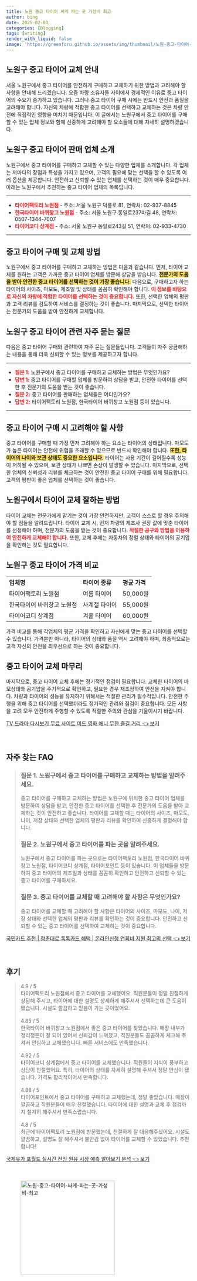 ```yaml
---
title: 노원 중고 타이어 싸게 파는 곳 가성비 최고
author: bing
date: 2025-02-03
categories: [Blogging]
tags: [writing]
render_with_liquid: false
image: 'https://greenforu.github.io/assets/img/thumbnail/노원-중고-타이어-싸게-파는-곳-가성비-최고.webp'
---
```



<h2 id='노원구_중고_타이어_교체_안내'>노원구 중고 타이어 교체 안내</h2>

<p>서울 노원구에서 중고 타이어를 안전하게 구매하고 교체하기 위한 방법과 고려해야 할 사항을 안내해 드리겠습니다. 요즘 차량 소유자들 사이에서 경제적인 이유로 중고 타이어의 수요가 증가하고 있습니다. 그러나 중고 타이어 구매 시에는 반드시 안전과 품질을 고려해야 합니다. 자신의 차량에 적합한 중고 타이어를 선택하고 교체하는 것은 차량 안전에 직접적인 영향을 미치기 때문입니다. 이 글에서는 노원구에서 중고 타이어를 구매할 수 있는 업체 정보와 함께 신중하게 고려해야 할 요소들에 대해 자세히 설명하겠습니다.</p>

<h2 id='노원구_업체_소개'>노원구 중고 타이어 판매 업체 소개</h2>

<p>노원구에서 중고 타이어를 구매하고 교체할 수 있는 다양한 업체를 소개합니다. 각 업체는 저마다의 장점과 특성을 가지고 있으며, 고객의 필요에 맞는 선택을 할 수 있도록 여러 옵션을 제공합니다. 안전하고 신뢰할 수 있는 업체를 선택하는 것이 매우 중요합니다. 아래는 노원구에서 추천하는 중고 타이어 업체의 목록입니다.</p>

<hr />

<ul>
    <li><b><span style="color: #ee2323;">타이어팩토리 노원점</span></b> - 주소: 서울 노원구 덕릉로 81, 연락처: 02-937-8845</li>
    <li><b><span style="color: #ee2323;">한국타이어 바퀴창고 노원점</span></b> - 주소: 서울 노원구 동일로237마길 48, 연락처: 0507-1344-7007</li>
    <li><b><span style="color: #ee2323;">타이어코디 상계점</span></b> - 주소: 서울 노원구 동일로243길 51, 연락처: 02-933-4730</li>
</ul>

<hr />

<h2 id='중고_타이어_구매_방법'>중고 타이어 구매 및 교체 방법</h2>

<p>노원구에서 중고 타이어를 구매하고 교체하는 방법은 다음과 같습니다. 먼저, 타이어 교체를 원하는 고객은 가까운 중고 타이어 업체를 방문해 상담을 받습니다. <b><span style="background-color: #ffe066;">전문가의 도움을 받아 안전한 중고 타이어를 선택하는 것이 가장 좋습니다.</span></b> 다음으로, 구매하고자 하는 타이어의 사이즈, 마모도, 제조일 및 상태를 꼼꼼히 확인해야 합니다. <b><span style="color: #ee2323;">이 정보를 바탕으로 자신의 차량에 적합한 타이어를 선택하는 것이 중요합니다.</span></b> 또한, 선택한 업체의 평판과 고객 리뷰를 검토하여 서비스를 결정하는 것이 좋습니다. 마지막으로, 선택한 타이어는 전문가의 도움을 받아 안전하게 교체합니다.</p>

<h2 id='자주_묻는_질문'>노원구 중고 타이어 관련 자주 묻는 질문</h2>

<p>다음은 중고 타이어 구매와 관련하여 자주 묻는 질문들입니다. 고객들이 자주 궁금해하는 내용을 통해 더욱 신뢰할 수 있는 정보를 제공하고자 합니다.</p>

<hr />

<ul>
    <li><b><span style="color: #ee2323;">질문 1:</span></b> 노원구에서 중고 타이어를 구매하고 교체하는 방법은 무엇인가요?</li>
    <li><b><span style="color: #ee2323;">답변 1:</span></b> 중고 타이어를 구매할 업체를 방문하여 상담을 받고, 안전한 타이어를 선택한 후 전문가의 도움을 받는 것이 좋습니다.</li>
    <li><b><span style="color: #ee2323;">질문 2:</span></b> 중고 타이어를 판매하는 업체들은 어디인가요?</li>
    <li><b><span style="color: #ee2323;">답변 2:</span></b> 타이어팩토리 노원점, 한국타이어 바퀴창고 노원점 등이 있습니다.</li>
</ul>

<hr />

<h2 id='중고_타이어_구매_시_고려사항'>중고 타이어 구매 시 고려해야 할 사항</h2>

<p>중고 타이어를 구매할 때 가장 먼저 고려해야 하는 요소는 타이어의 상태입니다. 마모도가 높은 타이어는 안전에 위험을 초래할 수 있으므로 반드시 확인해야 합니다. <b><span style="background-color: #ffe066;">또한, 타이어의 나이와 보관 상태도 중요한 요소입니다.</span></b> 타이어는 사용 기간이 길어질수록 성능이 저하될 수 있으며, 보관 상태가 나쁘면 손상이 발생할 수 있습니다. 마지막으로, 선택한 업체의 신뢰성과 리뷰를 체크하는 것이 안전한 중고 타이어 구매를 위해 필요합니다. 고객의 평판이 좋은 업체를 선택하는 것이 좋습니다.</p>

<h2 id='노원구_타이어_교체_잘하는_방법'>노원구에서 타이어 교체 잘하는 방법</h2>

<p>타이어 교체는 전문가에게 맡기는 것이 가장 안전하지만, 고객이 스스로 할 경우 주의해야 할 점들을 알려드립니다. 타이어 교체 시, 먼저 차량의 제조사 권장 값에 맞춘 타이어를 선정해야 하며, 전문가의 도움을 받는 것이 중요합니다. <b><span style="color: #ee2323;">적절한 공구와 방법을 이용하여 안전하게 교체해야 합니다.</span></b> 또한, 교체 후에는 자동차의 정렬 상태와 타이어의 공기압을 확인하는 것도 필요합니다.</p>

<h2 id='중고_타이어_가격_비교'>노원구 중고 타이어 가격 비교</h2>

<table>
    <tr>
        <td><b>업체명</b></td>
        <td><b>타이어 종류</b></td>
        <td><b>평균 가격</b></td>
    </tr>
    <tr>
        <td>타이어팩토리 노원점</td>
        <td>여름 타이어</td>
        <td>50,000원</td>
    </tr>
    <tr>
        <td>한국타이어 바퀴창고 노원점</td>
        <td>사계절 타이어</td>
        <td>55,000원</td>
    </tr>
    <tr>
        <td>타이어코디 상계점</td>
        <td>겨울 타이어</td>
        <td>60,000원</td>
    </tr>
</table>

<p>가격 비교를 통해 각업체의 평균 가격을 확인하고 자신에게 맞는 중고 타이어를 선택할 수 있습니다. 가격뿐만 아니라, 타이어의 상태와 품질 역시 고려해야 하며, 최종적으로는 고객 자신의 안전을 최우선으로 하는 것이 중요합니다.</p>

<h2 id='중고_타이어_교체_마무리'>중고 타이어 교체 마무리</h2>

<p>마지막으로, 중고 타이어 교체 후에는 정기적인 점검이 필요합니다. 교체한 타이어의 마모상태와 공기압을 주기적으로 확인하고, 필요한 경우 재조정하여 안전을 지켜야 합니다. 차량과 타이어의 성능을 유지하기 위해서는 적절한 관리가 필수적입니다. 안전한 주행을 위해 중고 타이어를 선택했더라도 정기적인 관리와 점검이 중요합니다. 모든 사항을 고려 모두 안전하게 주행할 수 있도록 적절한 주의와 관심을 기울이시기 바랍니다.</p>


<p><a class="click-button" title="TV 드라마 다시보기 무료 사이트 미드 영화 애니 무한 즐길 거리" href="https://greenforu.github.io/posts/TV-%EB%93%9C%EB%9D%BC%EB%A7%88-%EB%8B%A4%EC%8B%9C%EB%B3%B4%EA%B8%B0-%EB%AC%B4%EB%A3%8C-%EC%82%AC%EC%9D%B4%ED%8A%B8-%EB%AF%B8%EB%93%9C-%EC%98%81%ED%99%94-%EC%95%A0%EB%8B%88-%EB%AC%B4%ED%95%9C-%EC%A6%90%EA%B8%B8-%EA%B1%B0%EB%A6%AC/" rel="dofollow">TV 드라마 다시보기 무료 사이트 미드 영화 애니 무한 즐길 거리 👈 보기</a></p><br>
<h2 id='자주_찾는_FAQ'>자주 찾는 FAQ</h2>
<div itemscope="" itemtype="https://schema.org/FAQPage">
<blockquote>
<div itemscope="" itemprop="mainEntity" itemtype="https://schema.org/Question">
<h3 itemprop="name">질문 1. 노원구에서 중고 타이어를 구매하고 교체하는 방법을 알려주세요.</h3>
<div itemscope="" itemprop="acceptedAnswer" itemtype="https://schema.org/Answer">
<span itemprop="text">
<p>중고 타이어를 구매하고 교체하는 방법은 노원구에 위치한 중고 타이어 업체를 방문하여 상담을 받고, 안전한 중고 타이어를 선택한 후 전문가의 도움을 받아 교체하는 것이 안전하고 좋습니다. 타이어를 교체할 때는 타이어의 사이즈, 마모도, 나이, 저장 상태와 선택한 업체의 평판과 리뷰를 확인하여 신중하게 결정해야 합니다.</p>
</span>
</div>
</div>
<div itemscope="" itemprop="mainEntity" itemtype="https://schema.org/Question">
<h3 itemprop="name">질문 2. 노원구에서 중고 타이어를 파는 곳을 알려주세요.</h3>
<div itemscope="" itemprop="acceptedAnswer" itemtype="https://schema.org/Answer">
<span itemprop="text">
<p>노원구에서 중고 타이어를 파는 곳으로는 타이어팩토리 노원점, 한국타이어 바퀴창고 노원점, 타이어코디 상계점, 타이어포인트 등이 있습니다. 이 업체들을 방문하여 중고 타이어의 제조일과 상태를 꼼꼼히 확인하고 안전하고 신뢰할 수 있는 중고 타이어를 구매하세요.</p>
</span>
</div>
</div>
<div itemscope="" itemprop="mainEntity" itemtype="https://schema.org/Question">
<h3 itemprop="name">질문 3. 중고 타이어를 교체할 때 고려해야 할 사항은 무엇인가요?</h3>
<div itemscope="" itemprop="acceptedAnswer" itemtype="https://schema.org/Answer">
<span itemprop="text">
<p>중고 타이어를 교체할 때 고려해야 할 사항은 타이어의 사이즈, 마모도, 나이, 저장 상태와 선택한 업체의 평판과 리뷰를 확인하는 것이 중요합니다. 안전하고 신뢰할 수 있는 중고 타이어를 선택하여 교체하는 것이 중요합니다.</p>
</span>
</div>
</div>
</blockquote>
</div>
<p><a class="click-button" title="국민카드 추천 | 청춘대로 톡톡카드 혜택 | 온라인신청 연회비 지원 최고의 선택" href="https://greenforu.github.io/posts/%EA%B5%AD%EB%AF%BC%EC%B9%B4%EB%93%9C-%EC%B6%94%EC%B2%9C-%EC%B2%AD%EC%B6%98%EB%8C%80%EB%A1%9C-%ED%86%A1%ED%86%A1%EC%B9%B4%EB%93%9C-%ED%98%9C%ED%83%9D-%EC%98%A8%EB%9D%BC%EC%9D%B8%EC%8B%A0%EC%B2%AD-%EC%97%B0%ED%9A%8C%EB%B9%84-%EC%A7%80%EC%9B%90-%EC%B5%9C%EA%B3%A0%EC%9D%98-%EC%84%A0%ED%83%9D/" rel="dofollow">국민카드 추천 | 청춘대로 톡톡카드 혜택 | 온라인신청 연회비 지원 최고의 선택 👈 보기</a></p><br>
<h2 id='후기'>후기</h2>
<div itemscope itemtype="https://schema.org/Product">
  <blockquote>
  <div itemprop="review" itemscope itemtype="https://schema.org/Review">
      <div itemprop="reviewRating" itemscope itemtype="https://schema.org/Rating"> <span itemprop="ratingValue">4.9</span> / <span itemprop="bestRating">5</span> </div>
      <span itemprop="reviewBody">타이어팩토리 노원점에서 중고 타이어를 교체했어요. 직원분들이 정말 친절하게 상담해 주시고, 타이어에 대한 설명도 상세하게 해주셔서 선택하는데 큰 도움이 됐습니다. 시설도 깔끔하고 믿음이 가는 곳이었어요.</span>
  </div>
  <br>
  <div itemprop="review" itemscope itemtype="https://schema.org/Review">
      <div itemprop="reviewRating" itemscope itemtype="https://schema.org/Rating"> <span itemprop="ratingValue">4.85</span> / <span itemprop="bestRating">5</span> </div>
      <span itemprop="reviewBody">한국타이어 바퀴창고 노원점에서 좋은 중고 타이어를 찾았습니다. 매장 내부가 정리정돈이 잘 되어 있어서 신뢰감이 느껴졌고, 직원분들도 꼼꼼하게 체크해 주셔서 안심하고 교체했습니다. 빠른 서비스에도 만족했습니다.</span>
  </div>
  <br>
  <div itemprop="review" itemscope itemtype="https://schema.org/Review">
      <div itemprop="reviewRating" itemscope itemtype="https://schema.org/Rating"> <span itemprop="ratingValue">4.92</span> / <span itemprop="bestRating">5</span> </div>
      <span itemprop="reviewBody">타이어코디 상계점에서 중고 타이어를 교체했습니다. 직원들이 지식이 풍부하고 상담이 친절했어요. 특히, 타이어의 상태를 자세히 설명해 주셔서 정말 안심이 됐습니다. 가격도 합리적이어서 만족합니다.</span>
  </div>
  <br>
  <div itemprop="review" itemscope itemtype="https://schema.org/Review">
      <div itemprop="reviewRating" itemscope itemtype="https://schema.org/Rating"> <span itemprop="ratingValue">4.88</span> / <span itemprop="bestRating">5</span> </div>
      <span itemprop="reviewBody">타이어포인트에서 중고 타이어를 구매하고 교체했는데, 정말 좋았습니다. 매장이 깔끔하고 직원분들이 매우 친절했습니다. 타이어에 대한 설명과 교체 후 점검까지 철저히 해주셔서 만족스럽습니다.</span>
  </div>
  <br>
  <div itemprop="review" itemscope itemtype="https://schema.org/Review">
      <div itemprop="reviewRating" itemscope itemtype="https://schema.org/Rating"> <span itemprop="ratingValue">4.8</span> / <span itemprop="bestRating">5</span> </div>
      <span itemprop="reviewBody">최근에 타이어팩토리 노원점에 방문했는데, 친절하게 잘 대응해주셨어요. 시설도 깔끔하고, 설명도 잘 해주셔서 불안감 없이 타이어를 교체할 수 있었습니다. 추천합니다!</span>
  </div>
  </blockquote>
</div>
<p><a class="click-button" title="국제유가 포월드 실시간 전망 원유 시장 예측 알아보기 분석" href="https://greenforu.github.io/posts/%EA%B5%AD%EC%A0%9C%EC%9C%A0%EA%B0%80-%ED%8F%AC%EC%9B%94%EB%93%9C-%EC%8B%A4%EC%8B%9C%EA%B0%84-%EC%A0%84%EB%A7%9D-%EC%9B%90%EC%9C%A0-%EC%8B%9C%EC%9E%A5-%EC%98%88%EC%B8%A1-%EC%95%8C%EC%95%84%EB%B3%B4%EA%B8%B0-%EB%B6%84%EC%84%9D/" rel="dofollow">국제유가 포월드 실시간 전망 원유 시장 예측 알아보기 분석 👈 보기</a></p><br>
<figure class="image"><img src="https://greenforu.github.io/assets/img/thumbnail/노원-중고-타이어-싸게-파는-곳-가성비-최고.webp" alt="노원-중고-타이어-싸게-파는-곳-가성비-최고" width="256" height="256"></figure>
